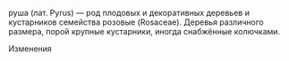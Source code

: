 руша (лат. Pyrus) — род плодовых и декоративных деревьев и кустарников семейства розовые (Rosaceae).
Деревья различного размера, порой крупные кустарники, иногда снабжённые колючками.

Изменения 

